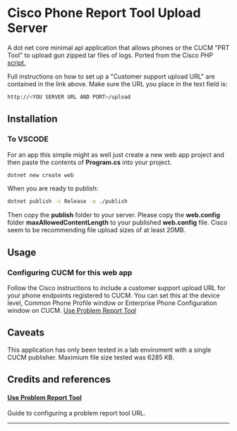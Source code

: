 # Cisco Phone Report Tool Upload Server

A dot net core minimal api application that allows phones or the CUCM "PRT Tool" to upload gun zipped tar files of logs. Ported from the Cisco PHP [script.](https://help.webex.com/en-us/article/ttk1teb/Phone-features-and-setup-on-Unified-CM#concept-template_87e9cc00-7009-464e-a04c-36b128d8316b)

Full instructions on how to set up a "Customer support upload URL" are contained in the link above. Make sure the URL you place in the text field is:
```sh
http://<YOU SERVER URL AND PORT>/upload
```
## Installation
### To VSCODE
For an app this simple might as well just create a new web app project and then paste the contents of **Program.cs** into your project.
```sh
dotnet new create web
```
When you are ready to publish:
```sh
dotnet publish -c Release -o ./publish
```
Then copy the **publish** folder to your server. Please copy the **web.config** folder **maxAllowedContentLength** to your published **web.config** file. Cisco seem to be recommending file upload sizes of at least 20MB.

## Usage

### Configuring CUCM for this web app

Follow the Cisco instructions to include a customer support upload URL for your phone endpoints registered to CUCM. You can set this at the device level, Common Phone Profile window or Enterprise Phone Configuration window on CUCM.
[Use Problem Report Tool](https://help.webex.com/en-us/article/ttk1teb/Phone-features-and-setup-on-Unified-CM#concept-template_87e9cc00-7009-464e-a04c-36b128d8316b)

## Caveats
This application has only been tested in a lab enviroment with a single CUCM publisher. Maximium file size tested was 6285 KB.

## Credits and references

#### [Use Problem Report Tool](https://help.webex.com/en-us/article/ttk1teb/Phone-features-and-setup-on-Unified-CM#concept-template_87e9cc00-7009-464e-a04c-36b128d8316b)
Guide to configuring a problem report tool URL.

----


